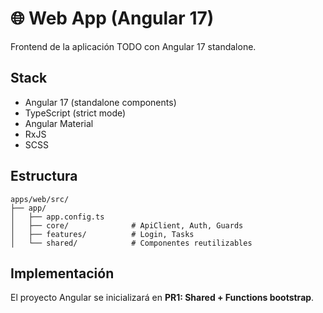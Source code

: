 # 🌐 Web App (Angular 17)

Frontend de la aplicación TODO con Angular 17 standalone.

## Stack

- Angular 17 (standalone components)
- TypeScript (strict mode)
- Angular Material
- RxJS
- SCSS

## Estructura

```
apps/web/src/
├── app/
│   ├── app.config.ts
│   ├── core/              # ApiClient, Auth, Guards
│   ├── features/          # Login, Tasks
│   └── shared/            # Componentes reutilizables
```

## Implementación

El proyecto Angular se inicializará en **PR1: Shared + Functions bootstrap**.

